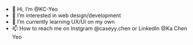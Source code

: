 - 👋 Hi, I’m @KC-Yeo
- 👀 I’m interested in web design/development
- 🌱 I’m currently learning UX/UI on my own
- 📫 How to reach me on Instgram @caseyy.chen or LinkedIn @Ka Chen Yeo

<!---
KC-Yeo/KC-Yeo is a ✨ special ✨ repository because its `README.md` (this file) appears on your GitHub profile.
You can click the Preview link to take a look at your changes.
--->
